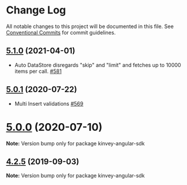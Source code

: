 # Change Log

All notable changes to this project will be documented in this file.
See [Conventional Commits](https://conventionalcommits.org) for commit guidelines.

## [5.1.0](https://github.com/Kinvey/js-sdk/compare/kinvey-angular-sdk@5.0.1...kinvey-angular-sdk@5.1.0) (2021-04-01)

* Auto DataStore disregards "skip" and "limit" and fetches up to 10000 items per call. [#581](https://github.com/Kinvey/js-sdk/pull/581)





## [5.0.1](https://github.com/Kinvey/js-sdk/compare/kinvey-angular-sdk@5.0.0...kinvey-angular-sdk@5.0.1) (2020-07-22)

* Multi Insert validations [#569](https://github.com/Kinvey/js-sdk/pull/569)





# [5.0.0](https://github.com/Kinvey/js-sdk/compare/kinvey-angular-sdk@4.2.5...kinvey-angular-sdk@5.0.0) (2020-07-10)

**Note:** Version bump only for package kinvey-angular-sdk





## [4.2.5](https://github.com/Kinvey/js-sdk/compare/kinvey-angular-sdk@4.2.3...kinvey-angular-sdk@4.2.5) (2019-09-03)

**Note:** Version bump only for package kinvey-angular-sdk
